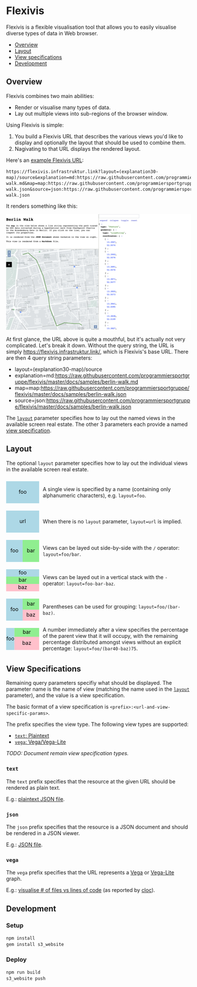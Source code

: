 # Flexivis

Flexivis is a flexible visualisation tool that allows you to easily visualise diverse types of data in Web browser.

- [Overview](#overview)
- [Layout](#layout)
- [View specifications](#view-specifications)
- [Development](#development)


## Overview

Flexivis combines two main abilities:
- Render or visualise many types of data.
- Lay out multiple views into sub-regions of the browser window.

Using Flexivis is simple:
1. You build a Flexivis URL that describes the various views you'd like to display and optionally the layout that should be used to combine them.
2. Nagivating to that URL displays the rendered layout.


Here's an [example Flexivis URL]:
```
https://flexivis.infrastruktur.link?layout=(explanation30-map)/source&explanation=md:https://raw.githubusercontent.com/programmiersportgruppe/flexivis/master/docs/samples/berlin-walk.md&map=map:https://raw.githubusercontent.com/programmiersportgruppe/flexivis/master/docs/samples/berlin-walk.json&source=json:https://raw.githubusercontent.com/programmiersportgruppe/flexivis/master/docs/samples/berlin-walk.json
```

[example Flexivis URL]: https://flexivis.infrastruktur.link?layout=(explanation30-map)/source&explanation=md:https://raw.githubusercontent.com/programmiersportgruppe/flexivis/master/docs/samples/berlin-walk.md&map=map:https://raw.githubusercontent.com/programmiersportgruppe/flexivis/master/docs/samples/berlin-walk.json&source=json:https://raw.githubusercontent.com/programmiersportgruppe/flexivis/master/docs/samples/berlin-walk.json

It renders something like this:

[![Screenshot of the "Berlin Walk" example in Fleixvis showing a layout with 3 views: a Markdown document in the top-left, a map in bottom-left, and JSON document on the right.](https://raw.githubusercontent.com/programmiersportgruppe/flexivis/master/docs/samples/berlin-walk-screenshot.png)](https://flexivis.infrastruktur.link?layout=(explanation30-map)/source&explanation=md:https://raw.githubusercontent.com/programmiersportgruppe/flexivis/master/docs/samples/berlin-walk.md&map=map:https://raw.githubusercontent.com/programmiersportgruppe/flexivis/master/docs/samples/berlin-walk.json&source=json:https://raw.githubusercontent.com/programmiersportgruppe/flexivis/master/docs/samples/berlin-walk.json)

At first glance, the URL above is quite a mouthful, but it's actually not very complicated. Let's break it down. Without the query string, the URL is simply https://flexivis.infrastruktur.link/, which is Flexivis's base URL. There are then 4 query string parameters:
- layout=(explanation30-map)/source
- explanation=md:https://raw.githubusercontent.com/programmiersportgruppe/flexivis/master/docs/samples/berlin-walk.md
- map=map:https://raw.githubusercontent.com/programmiersportgruppe/flexivis/master/docs/samples/berlin-walk.json
- source=json:https://raw.githubusercontent.com/programmiersportgruppe/flexivis/master/docs/samples/berlin-walk.json

The [`layout`](#layout) parameter specifies how to lay out the named views in the available screen real estate. The other 3 parameters each provide a named [view specification](#view-specifications).


## Layout

The optional `layout` parameter specifies how to lay out the individual views in the available screen real estate.

<div style="display: flex; flex-flow: row wrap; align-items: center; space-between: 10px">
    <svg width="90" height="60" style="display: inline-block; margin: 10 10 10 0">
        <rect width="90" height="60" style="fill: lightblue" />
        <text x="45" y="30" alignment-baseline="middle" text-anchor="middle">foo</text>
    </svg>
    <div style="display: inline-block; width: calc(100% - 100px)">A single view is specified by a name (containing only alphanumeric characters), e.g. <code>layout=foo</code>.</div>
    <svg width="90" height="60" style="display: inline-block; margin: 10 10 10 0">
        <rect width="90" height="60" style="fill: lightblue" />
        <text x="45" y="30" alignment-baseline="middle" text-anchor="middle">url</text>
    </svg>
    <div style="display: inline-block; width: calc(100% - 100px)">When there is no <code>layout</code> parameter, <code>layout=url</code> is implied.</div>
    <svg width="90" height="60" style="display: inline-block; margin: 10 10 10 0">
        <rect width="45" height="60" style="fill: lightblue" />
        <text x="22.5" y="30" alignment-baseline="middle" text-anchor="middle">foo</text>
        <rect x="45" width="45" height="60" style="fill: lightgreen" />
        <text x="67.5" y="30" alignment-baseline="middle" text-anchor="middle">bar</text>
    </svg>
    <div style="display: inline-block; width: calc(100% - 100px)">Views can be layed out side-by-side with the <code>/</code> operator: <code>layout=foo/bar</code>.</div>
    <svg width="90" height="60" style="display: inline-block; margin: 10 10 10 0">
        <rect width="90" height="20" style="fill: lightblue" />
        <text x="45" y="10" alignment-baseline="middle" text-anchor="middle">foo</text>
        <rect y="20" width="90" height="20" style="fill: lightgreen" />
        <text x="45" y="30" alignment-baseline="middle" text-anchor="middle">bar</text>
        <rect y="40" width="90" height="20" style="fill: pink" />
        <text x="45" y="50" alignment-baseline="middle" text-anchor="middle">baz</text>
    </svg>
    <div style="display: inline-block; width: calc(100% - 100px)">Views can be layed out in a vertical stack with the <code>-</code> operator: <code>layout=foo-bar-baz</code>.</div>
    <svg width="90" height="60" style="display: inline-block; margin: 10 10 10 0">
        <rect width="45" height="60" style="fill: lightblue" />
        <text x="22.5" y="30" alignment-baseline="middle" text-anchor="middle">foo</text>
        <rect x="45" width="45" height="30" style="fill: lightgreen" />
        <text x="67.5" y="15" alignment-baseline="middle" text-anchor="middle">bar</text>
        <rect x="45" y="30" width="45" height="30" style="fill: pink" />
        <text x="67.5" y="45" alignment-baseline="middle" text-anchor="middle">baz</text>
    </svg>
    <div style="display: inline-block; width: calc(100% - 100px)">Parentheses can be used for grouping: <code>layout=foo/(bar-baz)</code>.</div>
    <svg width="90" height="60" style="display: inline-block; margin: 10 10 10 0">
        <rect width="22.5" height="60" style="fill: lightblue" />
        <text x="11.25" y="30" alignment-baseline="middle" text-anchor="middle">foo</text>
        <rect x="22.5" width="67.5" height="24" style="fill: lightgreen" />
        <text x="56.25" y="12" alignment-baseline="middle" text-anchor="middle">bar</text>
        <rect x="22.5" y="24" width="67.5" height="36" style="fill: pink" />
        <text x="56.25" y="42" alignment-baseline="middle" text-anchor="middle">baz</text>
    </svg>
    <div style="display: inline-block; width: calc(100% - 100px)">A number immediately after a view specifies the percentage of the parent view that it will occupy, with the remaining percentage distributed amongst views without an explicit percentage: <code>layout=foo/(bar40-baz)75</code>.</div>
</div>


## View Specifications

Remaining query parameters specifiy what should be displayed.
The parameter name is the name of view (matching the name used in the [`layout`](#layout) parameter), and the value is a view specification.

The basic format of a view specification is `<prefix>:<url-and-view-specific-params>`.

The prefix specifies the view type. The following view types are supported:

- [`text`: Plaintext](#text)
- [`vega`: Vega/Vega-Lite](#vega)

_TODO: Document remain view specification types._

### `text`

The `text` prefix specifies that the resource at the given URL should be rendered as plain text.

E.g.: [plaintext JSON file](http://flexivis.infrastruktur.link/?url=text:https://raw.githubusercontent.com/programmiersportgruppe/flexivis/master/docs/samples/berlin-walk.json).

### `json`

The `json` prefix specifies that the resource is a JSON document and should be rendered in a JSON viewer.

E.g.: [JSON file](http://flexivis.infrastruktur.link/?url=json:https://raw.githubusercontent.com/programmiersportgruppe/flexivis/master/docs/samples/berlin-walk.json).


### `vega`

The `vega` prefix specifies that the URL represents a [Vega](https://vega.github.io/vega/) or [Vega-Lite](https://vega.github.io/vega-lite/) graph.

E.g.: [visualise # of files vs lines of code](http://flexivis.infrastruktur.link/?layout=(graph-data)/source&graph=vega:https://raw.githubusercontent.com/programmiersportgruppe/flexivis/master/docs/samples/cloc.json&source=json:https://raw.githubusercontent.com/programmiersportgruppe/flexivis/master/docs/samples/cloc.json&data=text:https://raw.githubusercontent.com/programmiersportgruppe/flexivis/master/docs/samples/cloc.csv) (as reported by [cloc]()).


## Development

### Setup

```bash
npm install
gem install s3_website
```

### Deploy

```bash
npm run build
s3_website push
```

